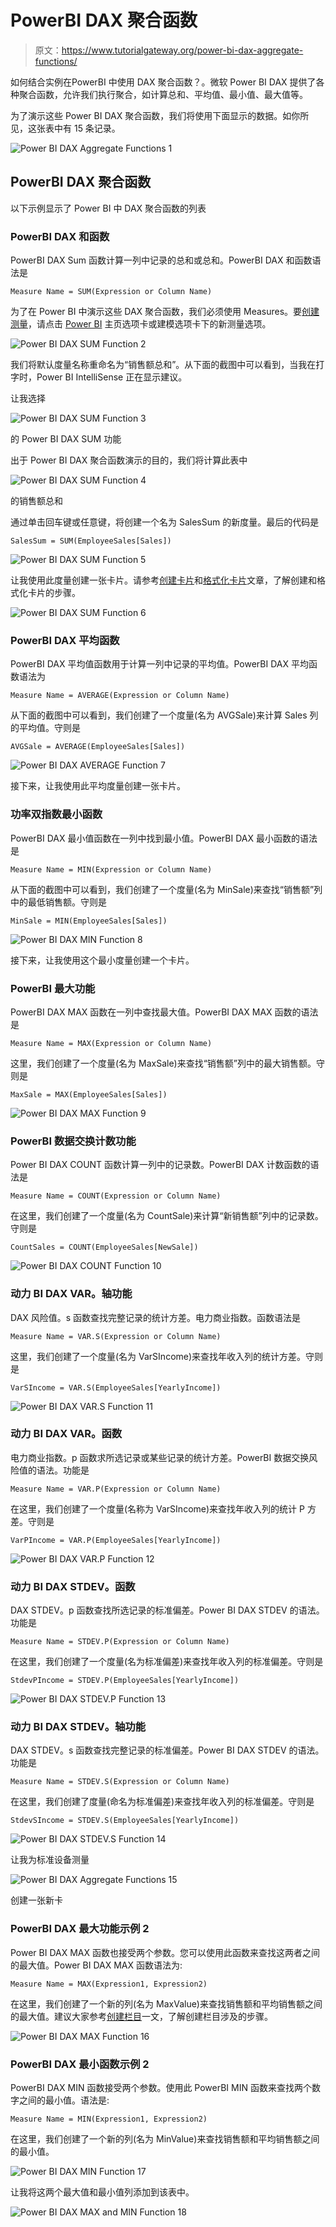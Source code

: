 # PowerBI DAX 聚合函数

> 原文：<https://www.tutorialgateway.org/power-bi-dax-aggregate-functions/>

如何结合实例在PowerBI 中使用 DAX 聚合函数？。微软 Power BI DAX 提供了各种聚合函数，允许我们执行聚合，如计算总和、平均值、最小值、最大值等。

为了演示这些 Power BI DAX 聚合函数，我们将使用下面显示的数据。如你所见，这张表中有 15 条记录。

![Power BI DAX Aggregate Functions 1](img/dc5aae3b8a14f1c2e860232e5becba99.png)

## PowerBI DAX 聚合函数

以下示例显示了 Power BI 中 DAX 聚合函数的列表

### PowerBI DAX 和函数

PowerBI DAX Sum 函数计算一列中记录的总和或总和。PowerBI DAX 和函数语法是

```
Measure Name = SUM(Expression or Column Name)
```

为了在 Power BI 中演示这些 DAX 聚合函数，我们必须使用 Measures。要[创建测量](https://www.tutorialgateway.org/create-calculated-measures-in-power-bi/)，请点击 [Power BI](https://www.tutorialgateway.org/power-bi-tutorial/) 主页选项卡或建模选项卡下的新测量选项。

![Power BI DAX SUM Function 2](img/881f1d1d8b91dfe5c2f5260ae1cad1d1.png)

我们将默认度量名称重命名为“销售额总和”。从下面的截图中可以看到，当我在打字时，Power BI IntelliSense 正在显示建议。

让我选择

![Power BI DAX SUM Function 3](img/12ac65b47b778e11c956110ac88f458d.png)

的 Power BI DAX SUM 功能

出于 Power BI DAX 聚合函数演示的目的，我们将计算此表中

![Power BI DAX SUM Function 4](img/9925ee008f84be4d3fdf4d5e05121503.png)

的销售额总和

通过单击回车键或任意键，将创建一个名为 SalesSum 的新度量。最后的代码是

```
SalesSum = SUM(EmployeeSales[Sales])
```

![Power BI DAX SUM Function 5](img/d07deb5708176c0875d9597cf64d8911.png)

让我使用此度量创建一张卡片。请参考[创建卡片](https://www.tutorialgateway.org/create-a-card-in-power-bi/)和[格式化卡片](https://www.tutorialgateway.org/format-power-bi-card/)文章，了解创建和格式化卡片的步骤。

![Power BI DAX SUM Function 6](img/d10e3dd2348b5d2e471a88a47141cd07.png)

### PowerBI DAX 平均函数

PowerBI DAX 平均值函数用于计算一列中记录的平均值。PowerBI DAX 平均函数语法为

```
Measure Name = AVERAGE(Expression or Column Name)
```

从下面的截图中可以看到，我们创建了一个度量(名为 AVGSale)来计算 Sales 列的平均值。守则是

```
AVGSale = AVERAGE(EmployeeSales[Sales])
```

![Power BI DAX AVERAGE Function 7](img/872b14a546695a9b743079ab299bea7d.png)

接下来，让我使用此平均度量创建一张卡片。

### 功率双指数最小函数

PowerBI DAX 最小值函数在一列中找到最小值。PowerBI DAX 最小函数的语法是

```
Measure Name = MIN(Expression or Column Name)
```

从下面的截图中可以看到，我们创建了一个度量(名为 MinSale)来查找“销售额”列中的最低销售额。守则是

```
MinSale = MIN(EmployeeSales[Sales])
```

![Power BI DAX MIN Function 8](img/01b11b3bdd34f7620d08a114b5ab964e.png)

接下来，让我使用这个最小度量创建一个卡片。

### PowerBI 最大功能

PowerBI DAX MAX 函数在一列中查找最大值。PowerBI DAX MAX 函数的语法是

```
Measure Name = MAX(Expression or Column Name)
```

这里，我们创建了一个度量(名为 MaxSale)来查找“销售额”列中的最大销售额。守则是

```
MaxSale = MAX(EmployeeSales[Sales])
```

![Power BI DAX MAX Function 9](img/b3ac8beb9e1f39f7255b955b582e3018.png)

### PowerBI 数据交换计数功能

Power BI DAX COUNT 函数计算一列中的记录数。PowerBI DAX 计数函数的语法是

```
Measure Name = COUNT(Expression or Column Name)
```

在这里，我们创建了一个度量(名为 CountSale)来计算“新销售额”列中的记录数。守则是

```
CountSales = COUNT(EmployeeSales[NewSale])
```

![Power BI DAX COUNT Function 10](img/f8533b42f14fb746823b4b708daf76be.png)

### 动力 BI DAX VAR。轴功能

DAX 风险值。s 函数查找完整记录的统计方差。电力商业指数。函数语法是

```
Measure Name = VAR.S(Expression or Column Name)
```

这里，我们创建了一个度量(名为 VarSIncome)来查找年收入列的统计方差。守则是

```
VarSIncome = VAR.S(EmployeeSales[YearlyIncome])
```

![Power BI DAX VAR.S Function 11](img/74da87bd801d83eace84f24e20c7068b.png)

### 动力 BI DAX VAR。函数

电力商业指数。p 函数求所选记录或某些记录的统计方差。PowerBI 数据交换风险值的语法。功能是

```
Measure Name = VAR.P(Expression or Column Name)
```

在这里，我们创建了一个度量(名称为 VarSIncome)来查找年收入列的统计 P 方差。守则是

```
VarPIncome = VAR.P(EmployeeSales[YearlyIncome])
```

![Power BI DAX VAR.P Function 12](img/de9b55774bc00aa0301e4cefc1952db2.png)

### 动力 BI DAX STDEV。函数

DAX STDEV。p 函数查找所选记录的标准偏差。Power BI DAX STDEV 的语法。功能是

```
Measure Name = STDEV.P(Expression or Column Name)
```

在这里，我们创建了一个度量(名为标准偏差)来查找年收入列的标准偏差。守则是

```
StdevPIncome = STDEV.P(EmployeeSales[YearlyIncome])
```

![Power BI DAX STDEV.P Function 13](img/8dd02c990bcd74a862a62d2cd6234ef1.png)

### 动力 BI DAX STDEV。轴功能

DAX STDEV。s 函数查找完整记录的标准偏差。Power BI DAX STDEV 的语法。功能是

```
Measure Name = STDEV.S(Expression or Column Name)
```

在这里，我们创建了度量(命名为标准偏差)来查找年收入列的标准偏差。守则是

```
StdevSIncome = STDEV.S(EmployeeSales[YearlyIncome])
```

![Power BI DAX STDEV.S Function 14](img/959ebf51ab1d3a912a480b177729dbae.png)

让我为标准设备测量

![Power BI DAX Aggregate Functions 15](img/12553ec3887beb6dc89487e1f4446222.png)

创建一张新卡

### PowerBI DAX 最大功能示例 2

Power BI DAX MAX 函数也接受两个参数。您可以使用此函数来查找这两者之间的最大值。Power BI DAX MAX 函数语法为:

```
Measure Name = MAX(Expression1, Expression2)
```

在这里，我们创建了一个新的列(名为 MaxValue)来查找销售额和平均销售额之间的最大值。建议大家参考[创建栏目](https://www.tutorialgateway.org/create-calculated-columns-in-power-bi/)一文，了解创建栏目涉及的步骤。

![Power BI DAX MAX Function 16](img/83865acd88282912d683d210e4f5d76b.png)

### PowerBI DAX 最小函数示例 2

PowerBI DAX MIN 函数接受两个参数。使用此 PowerBI MIN 函数来查找两个数字之间的最小值。语法是:

```
Measure Name = MIN(Expression1, Expression2)
```

在这里，我们创建了一个新的列(名为 MinValue)来查找销售额和平均销售额之间的最小值。

![Power BI DAX MIN Function 17](img/0971e66407f748d52df6ad98c032fe37.png)

让我将这两个最大值和最小值列添加到该表中。

![Power BI DAX MAX and MIN Function 18](img/2c22ceb10a0f7ed2efeb92295ead5b5d.png)